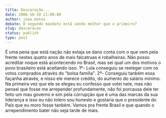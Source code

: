 ```yaml
---
title: Descaração...
date: 2006-10-28 21:00:00
author: joao.matos
debate: O segundo mandato está sendo melhor que o primeiro?
slug: descaracao
status: publish 
type: post
---
```


É uma pena que está nação não estaja se dano conta com o que vem pela frente nestes quatro anos de mais falcatruas e robalheiras. Não posso acreditar noque está acontecendo no Brasil, mas sei qual um dos motivos o povo brasileiro está aceitando isso.
1º- Lula conseguiu se reeleger com os votos comprados através do "bolsa família".
2º- Conseguiu tanbém essa façanha através, e nisso ele merece crédito, do aumento do salário mínimo.
Na primeira vez que ele se elegeu eu confesso que votei nele, mas não pensei que fosse me arrepender profundamente, não foi porcausa dele ter feito um mau governo e sim pela corrupção que é uma das marcas da sua liderança e isso eu não tolero sou honesto e gostaria que o presidente do País que eu moro fosse tanbém. Vamos pra frente Brasil e que quando o arrependimento bater não seja tarde de mais.
